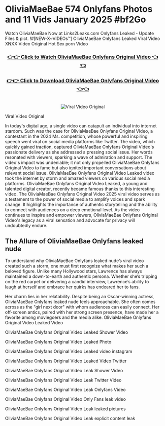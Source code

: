 # OliviaMaeBae 574  Onlyfans Photos and 11 Vids January 2025 #bf2Go

Watch OliviaMaeBae Now at Links2Leaks.com Onlyfans Leaked - Update Files & pict. !#[NEW-X~VIDEOs™] OliviaMaeBae Onlyfans Leaked Viral Video XNXX Video Original Hot Sex porn Video
<br>
<div align="center">
<h3><a href="https://links2leaks.com/oliviamaebae" rel="nofollow">👉👉 Click to Watch OliviaMaeBae Onlyfans Original Video 👈👈</a></h3>
<h3><a href="https://links2leaks.com/oliviamaebae" rel="nofollow">👉👉 Click to Download OliviaMaeBae Onlyfans Original Video 👈👈</a></h3>
<br>
<a href="https://links2leaks.com/oliviamaebae" rel="nofollow"><img src="https://i.ibb.co/Gkj2r4b/banner.png" alt="Viral Video Original" style="max-width: 100%; display: inline-block;" data-target="animated-image.originalImage"></a>
</div>

Viral Video Original

In today's digital age, a single video can catapult an individual into internet stardom. Such was the case for OliviaMaeBae Onlyfans Original Video, a contestant in the 2024 Ms. competition, whose powerful and inspiring speech went viral on social media platforms like Twitter.
The video, which quickly gained traction, captured OliviaMaeBae Onlyfans Original Video's passionate delivery as she addressed a pressing social issue. Her words resonated with viewers, sparking a wave of admiration and support. The video's impact was undeniable; it not only propelled OliviaMaeBae Onlyfans Original Video to fame but also ignited important conversations about relevant social issue.
OliviaMaeBae Onlyfans Original Video Leaked video took the internet by storm and amazed viewers on various social media platforms. OliviaMaeBae Onlyfans Original Video Leaked, a young and talented digital creator, recently became famous thanks to this interesting video.
The OliviaMaeBae Onlyfans Original Video 2025 viral video serves as a testament to the power of social media to amplify voices and spark change. It highlights the importance of authentic storytelling and the ability to connect with audiences on a deep emotional level. As the video continues to inspire and empower viewers, OliviaMaeBae Onlyfans Original Video's legacy as a viral sensation and advocate for privacy will undoubtedly endure.

<h2>The Allure of OliviaMaeBae Onlyfans leaked nude</h2>


To understand why OliviaMaeBae Onlyfans leaked nude’s viral video created such a storm, one must first recognize what makes her such a beloved figure. Unlike many Hollywood stars, Lawrence has always maintained a down-to-earth and authentic persona. Whether she’s tripping on the red carpet or delivering a candid interview, Lawrence’s ability to laugh at herself and embrace her quirks has endeared her to fans.

Her charm lies in her relatability. Despite being an Oscar-winning actress, OliviaMaeBae Onlyfans leaked nude feels approachable. She often comes across as the "girl next door" with whom audiences can easily connect. Her off-screen antics, paired with her strong screen presence, have made her a favorite among moviegoers and the media alike.
OliviaMaeBae Onlyfans Original Video Leaked Video

OliviaMaeBae Onlyfans Original Video Leaked Shower Video

OliviaMaeBae Onlyfans Original Video Leaked Photo

OliviaMaeBae Onlyfans Original Video Leaked video instagram

OliviaMaeBae Onlyfans Original Video Leaked Video Twitter

OliviaMaeBae Onlyfans Original Video Leak Shower Video

OliviaMaeBae Onlyfans Original Video Leak Twitter Video

OliviaMaeBae Onlyfans Original Video Leak Onlyfans Video

OliviaMaeBae Onlyfans Original Video Only Fans leak video

OliviaMaeBae Onlyfans Original Video Leak leaked pictures

OliviaMaeBae Onlyfans Original Video Leak explicit content leak